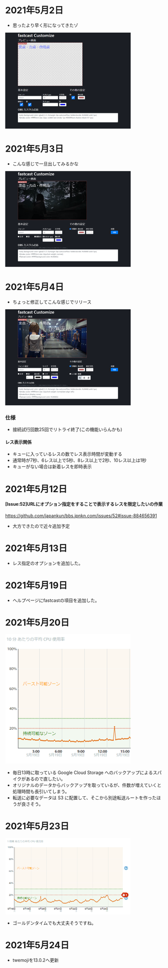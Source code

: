 # 2021年5月2日

- 思ったより早く形になってきたゾ

<img src="https://raw.githubusercontent.com/japankun/bbs.jpnkn.com/master/upload/images/fastcast_customize.html.png" width="400">

# 2021年5月3日

- こんな感じで一旦出してみるかな

<img src="https://raw.githubusercontent.com/japankun/bbs.jpnkn.com/master/upload/images/fastcast_customize.html-2.png" width="400">

# 2021年5月4日

- ちょっと修正してこんな感じでリリース

<img src="https://raw.githubusercontent.com/japankun/bbs.jpnkn.com/master/upload/images/fastcast_customize-20210504.png" width="400">

### 仕様

- 接続試行回数25回でリトライ終了(この機能いらんかも)

#### レス表示関係

- キューに入っているレスの数でレス表示時間が変動する
- 通常時が7秒、6レス以上で5秒、8レス以上で2秒、10レス以上は1秒
- キューがない場合は新着レスを即時表示

# 2021年5月12日

#### [Issue:52]URLにオプション指定をすることで表示するレスを限定したいの作業
https://github.com/japankun/bbs.jpnkn.com/issues/52#issue-884656391

 - 大方できたので近々追加予定

# 2021年5月13日

- レス指定のオプションを追加した。

# 2021年5月19日

- ヘルプページにfastcastの項目を追加した。

# 2021年5月20日

<img src="https://raw.githubusercontent.com/japankun/bbs.jpnkn.com/master/upload/images/2021-05-20%2000_14_40-CentOS-8192MB%20_%20Lightsail.png" width="400">

- 毎日13時に取っている Google Cloud Storage へのバックアップによるスパイクがあるので直したい。
- オリジナルのデータからバックアップを取っているが、件数が増えていくと処理時間も長引いてしまう。
- 転送に必要なデータは S3 に配置して、そこから別途転送ルートを作ったほうが良さそう。

# 2021年5月23日

<img src="https://raw.githubusercontent.com/japankun/bbs.jpnkn.com/ac4ee57dffb29a1aaa70bdb1908f450b4c5d7359/upload/images/2021-05-24%2022_52_45-CentOS-8192MB%20_%20Lightsail.png" width="400">

- ゴールデンタイムでも大丈夫そうですね。

# 2021年5月24日
- twemojiを13.0.2へ更新
